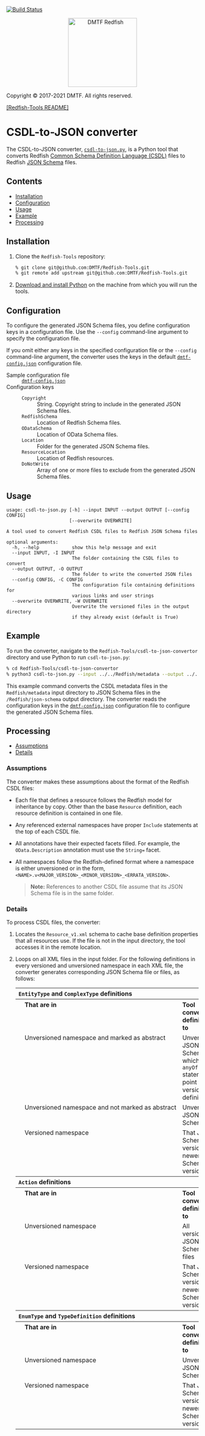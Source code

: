[![Build Status](https://travis-ci.com/DMTF/Redfish-Tools.svg?branch=master)](https://travis-ci.com/github/DMTF/Redfish-Tools)
<p align="center">
  <img src="http://redfish.dmtf.org/sites/all/themes/dmtf2015/images/dmtf-redfish-logo.png" alt="DMTF Redfish" width=180></p>

Copyright © 2017-2021 DMTF. All rights reserved.

[[Redfish-Tools README]](../README.md#redfish-tools "../README.md#redfish-tools")

# CSDL-to-JSON converter

The CSDL-to-JSON converter, [`csdl-to-json.py`](csdl-to-json.py#L1 "csdl-to-json.py#L1"), is a Python tool that converts Redfish [Common Schema Definition Language (CSDL)](http://docs.oasis-open.org/odata/odata/v4.0/odata-v4.0-part3-csdl.html "http://docs.oasis-open.org/odata/odata/v4.0/odata-v4.0-part3-csdl.html") files to Redfish [JSON Schema](https://json-schema.org/ "https://json-schema.org/") files.

## Contents

* [Installation](#installation)
* [Configuration](#configuration)
* [Usage](#usage)
* [Example](#example)
* [Processing](#processing)

## Installation

1. Clone the `Redfish-Tools` repository:

   ```zsh
   % git clone git@github.com:DMTF/Redfish-Tools.git
   % git remote add upstream git@github.com:DMTF/Redfish-Tools.git
   ```
1. [Download and install Python](https://www.python.org/downloads/ "https://www.python.org/downloads/") on the machine from which you will run the tools.

## Configuration

To configure the generated JSON Schema files, you define configuration keys in a configuration file. Use the `--config` command-line argument to specify the configuration file.

If you omit either any keys in the specified configuration file or the `--config` command-line argument, the converter uses the keys in the default [`dmtf-config.json`](dmtf-config.json#L1 "dmtf-config.json#L1") configuration file.

<dl>
   <dt>Sample configuration file</dt>
   <dd><a href="dmtf-config.json#L1" title="dmtf-config.json#L1"><code>dmtf-config.json</code></a></dd>
   <dt>Configuration keys</dt>
   <dd>
      <dl>
         <dt><code>Copyright</code></dt>
         <dd>String. Copyright string to include in the generated JSON Schema files.</dd>
         <dt><code>RedfishSchema</code></dt>
         <dd>Location of Redfish Schema files.</dd>
         <dt><code>ODataSchema</code></dt>
         <dd>Location of OData Schema files.</dd>
         <dt><code>Location</code></dt>
         <dd>Folder for the generated JSON Schema files.</dd>
         <dt><code>ResourceLocation</code></dt>
         <dd>Location of Redfish resources.</dd>
         <dt><code>DoNotWrite</code></dt>
         <dd>Array of one or more files to exclude from the generated JSON Schema files.</dd>
      </dl>
   </dd>
</dl>

## Usage

```text
usage: csdl-to-json.py [-h] --input INPUT --output OUTPUT [--config CONFIG]
                       [--overwrite OVERWRITE]

A tool used to convert Redfish CSDL files to Redfish JSON Schema files

optional arguments:
  -h, --help            show this help message and exit
  --input INPUT, -I INPUT
                        The folder containing the CSDL files to convert
  --output OUTPUT, -O OUTPUT
                        The folder to write the converted JSON files
  --config CONFIG, -C CONFIG
                        The configuration file containing definitions for
                        various links and user strings
  --overwrite OVERWRITE, -W OVERWRITE
                        Overwrite the versioned files in the output directory
                        if they already exist (default is True)
```

## Example

To run the converter, navigate to the `Redfish-Tools/csdl-to-json-convertor` directory and use Python to run `csdl-to-json.py`:

```zsh
% cd Redfish-Tools/csdl-to-json-convertor
% python3 csdl-to-json.py --input ../../Redfish/metadata --output ../../Redfish/json-schema/ --config dmtf-config.json
```

This example command converts the CSDL metadata files in the `Redfish/metadata` input directory to JSON Schema files in the `/Redfish/json-schema` output directory. The converter reads the configuration keys in the [`dmtf-config.json`](dmtf-config.json#L1 "dmtf-config.json#L1") configuration file to configure the generated JSON Schema files.

## Processing

* [Assumptions](#assumptions)
* [Details](#details)

### Assumptions

The converter makes these assumptions about the format of the Redfish CSDL files:

* Each file that defines a resource follows the Redfish model for inheritance by copy.
    Other than the base `Resource` definition, each resource definition is contained in one file.
* Any referenced external namespaces have proper `Include` statements at the top of each CSDL file.
* All annotations have their expected facets filled.
    For example, the `OData.Description` annotation must use the `String=` facet.
* All namespaces follow the Redfish-defined format where a namespace is either unversioned or in the form, `<NAME>.v<MAJOR_VERSION>_<MINOR_VERSION>_<ERRATA_VERSION>`.

    > **Note:** References to another CSDL file assume that its JSON Schema file is in the same folder.

### Details

To process CSDL files, the converter:

1. Locates the `Resource_v1.xml` schema to cache base definition properties that all resources use.
    If the file is not in the input directory, the tool accesses it in the remote location.
1. Loops on all XML files in the input folder.
    For the following definitions in every versioned and unversioned namespace in each XML file, the converter generates corresponding JSON Schema file or files, as follows:

    <table width="100%">
      <col width="4%">
      <col width="48%">
      <col width="48%">
      <tbody>
        <tr>
          <th align="left" valign="top" colspan="3"><code>EntityType</code>&nbsp;and&nbsp;<code>ComplexType</code> definitions</th>
        </tr>
        <tr>
          <th rowspan="4"/>
          <th align="left" valign="top">That are in</th>
          <th align="left" valign="top">Tool converts definitions to</th>
        </tr>
        <tr>
          <td align="left" valign="top">Unversioned namespace and marked as abstract</td>
          <td align="left" valign="top">Unversioned JSON Schema file, which uses <code>anyOf</code> statement to point to all versioned definitions</td>
        </tr>
        <tr>
          <td align="left" valign="top">Unversioned&nbsp;namespace&nbsp;and&nbsp;not&nbsp;marked&nbsp;as&nbsp;abstract</td>
          <td align="left" valign="top">Unversioned JSON Schema file</td>
        </tr>
        <tr>
          <td align="left" valign="top">Versioned namespace</td>
          <td align="left" valign="top">That JSON Schema file version and newer JSON Schema file versions</td>
        </tr>
        <tr>
          <th align="left" valign="top" colspan="3"><code>Action</code> definitions</th>
        </tr>
        <tr>
          <th rowspan="3"/>
          <th align="left" valign="top">That are in</th>
          <th align="left" valign="top">Tool converts definitions to</th>
        </tr>
        <tr>
          <td align="left" valign="top">Unversioned namespace</td>
          <td align="left" valign="top">All versioned JSON Schema files</td>
        </tr>
        <tr>
          <td align="left" valign="top">Versioned namespace</td>
          <td align="left" valign="top">That JSON Schema file version and newer JSON Schema file versions</td>
        </tr>
        <tr>
          <th align="left" valign="top" colspan="3"><code>EnumType</code> and <code>TypeDefinition</code> definitions</th>
        </tr>
        <tr>
          <th rowspan="3"/>
          <th align="left" valign="top">That are in</th>
          <th align="left" valign="top">Tool converts definitions to</th>
        </tr>
        <tr>
          <td align="left" valign="top">Unversioned namespace</td>
          <td align="left" valign="top">Unversioned JSON Schema file</td>
        </tr>
        <tr>
          <td align="left" valign="top">Versioned namespace</td>
          <td align="left" valign="top">That JSON Schema file version and newer JSON Schema file versions</td>
        </tr>
      </tbody>
    </table>
